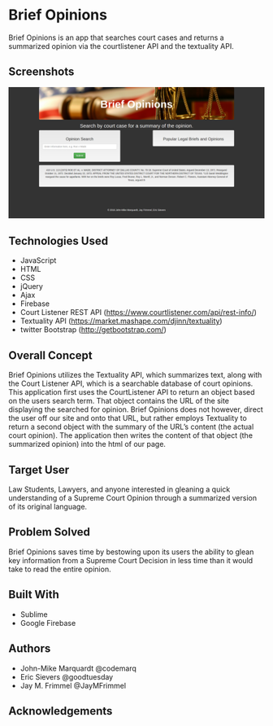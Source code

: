 # Brief Opinions
Brief Opinions is an app that searches court cases and returns a summarized opinion via the courtlistener API and the textuality API.

## Screenshots

![ScreenShot](assets/images/screenshot-2.png)

## Technologies Used
* JavaScript
* HTML
* CSS
* jQuery
* Ajax
* Firebase
* Court Listener REST API (https://www.courtlistener.com/api/rest-info/)
* Textuality API (https://market.mashape.com/djinn/textuality)
* twitter Bootstrap (http://getbootstrap.com/)


## Overall Concept
Brief Opinions utilizes the Textuality API, which summarizes text, along with the Court Listener API, which is a searchable database of court opinions. 
This application first uses the CourtListener API to return an object based on the users search term.  That object contains the URL of the site displaying the searched for opinion.  Brief Opinions does not however, direct the user off our site and onto that URL, but rather employs Textuality to return a second object with the summary of the URL’s content (the actual court opinion).  The application then writes the content of that object (the summarized opinion) into the html of our page. 


## Target User
Law Students, Lawyers, and anyone interested in gleaning a quick understanding of a Supreme Court Opinion through a summarized version of its original language.  

## Problem Solved
Brief Opinions saves time by bestowing upon its users the ability to glean key information from a Supreme Court Decision in less time than it would take to read the entire opinion.

## Built With
* Sublime
* Google Firebase

## Authors
* John-Mike Marquardt @codemarq
* Eric Sievers @goodtuesday
* Jay M. Frimmel @JayMFrimmel

## Acknowledgements